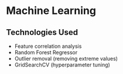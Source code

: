 # Machine Learning

## Technologies Used

- Feature correlation analysis  
- Random Forest Regressor  
- Outlier removal (removing extreme values)  
- GridSearchCV (hyperparameter tuning)

